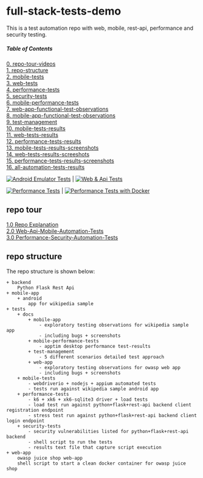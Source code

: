 # full-stack-tests-demo

This is a test automation repo with web, mobile, rest-api, performance and security testing.

##### Table of Contents
[0. repo-tour-videos](#repo-tour)<br />
[1. repo-structure](#repo-structure)<br />
[2. mobile-tests](./tests/mobile-tests/README.md)<br />
[3. web-tests](./tests/web-tests/README.md)<br />
[4. performance-tests](./tests/performance-tests/README.md)<br />
[5. security-tests](./tests/security-tests/README.md)<br />
[6. mobile-performance-tests](./tests/docs/mobile-performance-tests/README.md)<br />
[7. web-app-functional-test-observations](./tests/docs/web-app/Web-app-observations.md)<br />
[8. mobile-app-functional-test-observations](./tests/docs/mobile-app/Mobile-app-observations.md)<br /> 
[9. test-management](./tests/docs/test-management/README.md)<br />
[10. mobile-tests-results](https://vamsidarbhamulla.github.io/full-stack-tests-demo/mobile-reports/publish-mobile-n-load-test-report/12531729051/1/)<br />
[11. web-tests-results](https://vamsidarbhamulla.github.io/full-stack-tests-demo/reports/main/12523798224/1/)<br />
[12. performance-tests-results](https://vamsidarbhamulla.github.io/full-stack-tests-demo/performance-test-reports/5/merge/12532453822/1/user-login/user_login/index.html)<br />
[13. mobile-tests-results-screenshots](./tests/mobile-tests/docs)<br />
[14. web-tests-results-screeshots](./tests/web-tests/docs)<br />
[15. performance-tests-results-screenshots](./tests/performance-tests/docs)<br />
[16. all-automation-tests-results](https://github.com/vamsidarbhamulla/full-stack-tests-demo/tree/gh-pages)<br />

[![Android Emulator Tests](https://github.com/vamsidarbhamulla/full-stack-tests-demo/actions/workflows/mobile-test.yml/badge.svg)](https://github.com/vamsidarbhamulla/full-stack-tests-demo/actions/workflows/mobile-test.yml) | [![Web & Api Tests](https://github.com/vamsidarbhamulla/full-stack-tests-demo/actions/workflows/web-test.yml/badge.svg)](https://github.com/vamsidarbhamulla/full-stack-tests-demo/actions/workflows/web-test.yml)<br />

[![Performance Tests](https://github.com/vamsidarbhamulla/full-stack-tests-demo/actions/workflows/load-test.yml/badge.svg)](https://github.com/vamsidarbhamulla/full-stack-tests-demo/actions/workflows/load-test.yml)  |  [![Performance Tests with Docker](https://github.com/vamsidarbhamulla/full-stack-tests-demo/actions/workflows/load-test-docker.yml/badge.svg)](https://github.com/vamsidarbhamulla/full-stack-tests-demo/actions/workflows/load-test-docker.yml)<br />

<a name="repo-tour"></a>

## repo tour 
[1.0 Repo Explanation](https://www.loom.com/share/0e6ca6f8aa6248d19393e3f57f919951)<br />
[2.0 Web-Api-Mobile-Automation-Tests](https://www.loom.com/share/185dceb7f3cd4d28aa75c0d2fccdaaf2)<br />
[3.0 Performance-Security-Automation-Tests](https://www.loom.com/share/4acdcfc0950f4f2bac22e43727d7b684)<br />


<a name="repo-stucture"></a>

## repo structure 
The repo structure is shown below:
````
+ backend
    Python Flask Rest Api 
+ mobile-app
    + android 
        app for wikipedia sample    
+ tests
    + docs 
        + mobile-app
            - exploratory testing observations for wikipedia sample app
            - including bugs + screenshots
        + mobile-performance-tests
            - apptim desktop performance test-results
        + test-management
            - 5 different scenarios detailed test approach 
        + web-app
            - exploratory testing observations for owasp web app
            - including bugs + screenshots
    + mobile-tests
        - webdriverio + nodejs + appium automated tests
        - tests run against wikipedia sample android app
    + performance-tests
        - k6 + xk6 + xk6-sqlite3 driver + load tests
        - load test run against python+flask+rest-api backend client registration endpoint
        - stress test run against python+flask+rest-api backend client login endpoint  
    + security-tests 
        - security vulnerabilities listed for python+flask+rest-api backend
        - shell script to run the tests 
        - results text file that capture script execution 
+ web-app
    owasp juice shop web-app
    shell script to start a clean docker container for owasp juice shop
````